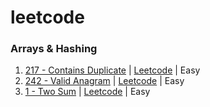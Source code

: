 # leetcode


### Arrays & Hashing

1. [217 - Contains Duplicate](https://github.com/atereshkov/leetcode-swift/blob/main/solutions/Problems/Easy/217_Contains_Duplicate%20.swift) | [Leetcode](https://leetcode.com/problems/contains-duplicate/) | Easy
2. [242 - Valid Anagram](https://github.com/atereshkov/leetcode-swift/blob/main/solutions/Problems/Easy/242_Valid_Anagram.swift) | [Leetcode](https://leetcode.com/problems/valid-anagram/) | Easy
3. [1 - Two Sum](https://leetcode.com/problems/two-sum/) | [Leetcode](https://leetcode.com/problems/two-sum/) | Easy
